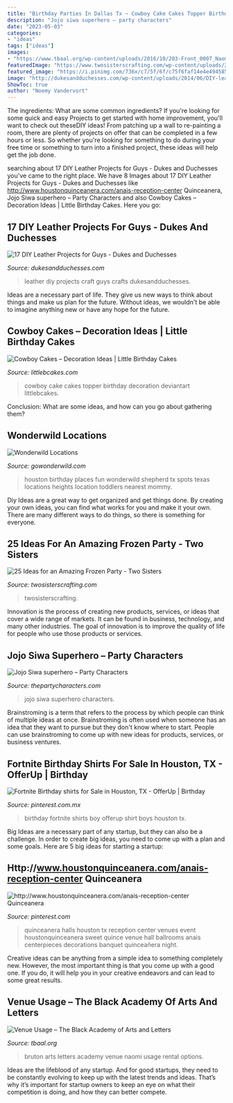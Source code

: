 ```yaml
---
title: "Birthday Parties In Dallas Tx ~ Cowboy Cake Cakes Topper Birthday Decoration Deviantart Littlebcakes"
description: "Jojo siwa superhero – party characters"
date: "2023-05-03"
categories:
- "ideas"
tags: ["ideas"]
images:
- "https://www.tbaal.org/wp-content/uploads/2016/10/203-Front_0007_Naomi_Bruton_MainStage_leftside.jpg"
featuredImage: "https://www.twosisterscrafting.com/wp-content/uploads/2014/09/25-ideas-for-an-amazing-frozen-party.jpg"
featured_image: "https://i.pinimg.com/736x/c7/5f/6f/c75f6faf14e4e4945854d8cc20738adb--quinceanera-centerpieces-quinceanera-ideas.jpg"
image: "http://dukesandduchesses.com/wp-content/uploads/2014/06/DIY-leather-crafts-for-guys.jpg"
ShowToc: true
author: "Noemy Vandervort"
---
```



The ingredients: What are some common ingredients?
If you're looking for some quick and easy Projects to get started with home improvement, you'll want to check out theseDIY ideas! From patching up a wall to re-painting a room, there are plenty of projects on offer that can be completed in a few hours or less. So whether you're looking for something to do during your free time or something to turn into a finished project, these ideas will help get the job done.

	

		
searching about 17 DIY Leather Projects for Guys - Dukes and Duchesses you've came to the right place. We have 8 Images about 17 DIY Leather Projects for Guys - Dukes and Duchesses like http://www.houstonquinceanera.com/anais-reception-center Quinceanera, Jojo Siwa superhero – Party Characters and also Cowboy Cakes – Decoration Ideas | Little Birthday Cakes. Here you go:
		
    
## 17 DIY Leather Projects For Guys - Dukes And Duchesses

<img loading=lazy src="http://dukesandduchesses.com/wp-content/uploads/2014/06/DIY-leather-crafts-for-guys.jpg" onerror="this.onerror=null;this.src='https://tse2.mm.bing.net/th?id=OIP.c0zsAuZmwP54zXc8vzIyxgHaE8&amp;pid=15.1';" alt="17 DIY Leather Projects for Guys - Dukes and Duchesses">

_Source: dukesandduchesses.com_

>leather diy projects craft guys crafts dukesandduchesses. 

	

Ideas are a necessary part of life. They give us new ways to think about things and make us plan for the future. Without ideas, we wouldn't be able to imagine anything new or have any hope for the future.

    
## Cowboy Cakes – Decoration Ideas | Little Birthday Cakes

<img loading=lazy src="http://www.littlebcakes.com/wp-content/uploads/2014/02/Cowboy-Cake-Ideas.jpg" onerror="this.onerror=null;this.src='https://tse2.mm.bing.net/th?id=OIP.SwowEiBcfxsJ414qzpoUcQHaJ4&amp;pid=15.1';" alt="Cowboy Cakes – Decoration Ideas | Little Birthday Cakes">

_Source: littlebcakes.com_

>cowboy cake cakes topper birthday decoration deviantart littlebcakes. 

	

Conclusion: What are some ideas, and how can you go about gathering them?
 

    
## Wonderwild Locations

<img loading=lazy src="http://gowonderwild.com/wp-content/gallery/height-location/IMG_6341.JPG" onerror="this.onerror=null;this.src='https://tse3.mm.bing.net/th?id=OIP.D8tZ9BO4r8oqL2owva0WQAHaFj&amp;pid=15.1';" alt="Wonderwild Locations">

_Source: gowonderwild.com_

>houston birthday places fun wonderwild shepherd tx spots texas locations heights location toddlers nearest mommy. 

	

Diy Ideas are a great way to get organized and get things done. By creating your own ideas, you can find what works for you and make it your own. There are many different ways to do things, so there is something for everyone.

    
## 25 Ideas For An Amazing Frozen Party - Two Sisters

<img loading=lazy src="https://www.twosisterscrafting.com/wp-content/uploads/2014/09/25-ideas-for-an-amazing-frozen-party.jpg" onerror="this.onerror=null;this.src='https://tse4.mm.bing.net/th?id=OIP.rkKqjrq1sa8fBltVKOBAnAHaQV&amp;pid=15.1';" alt="25 Ideas for an Amazing Frozen Party - Two Sisters">

_Source: twosisterscrafting.com_

>twosisterscrafting. 

	

Innovation is the process of creating new products, services, or ideas that cover a wide range of markets. It can be found in business, technology, and many other industries. The goal of innovation is to improve the quality of life for people who use those products or services.

    
## Jojo Siwa Superhero – Party Characters

<img loading=lazy src="https://thepartycharacters.com/wp-content/uploads/2019/09/Jojo-Siwa-superhero.jpeg" onerror="this.onerror=null;this.src='https://tse4.mm.bing.net/th?id=OIP.aRCc7AFyLE0xy1kio4s9OgHaJ3&amp;pid=15.1';" alt="Jojo Siwa superhero – Party Characters">

_Source: thepartycharacters.com_

>jojo siwa superhero characters. 

	

Brainstroming is a term that refers to the process by which people can think of multiple ideas at once. Brainstroming is often used when someone has an idea that they want to pursue but they don't know where to start. People can use brainstroming to come up with new ideas for products, services, or business ventures.

    
## Fortnite Birthday Shirts For Sale In Houston, TX - OfferUp | Birthday

<img loading=lazy src="https://i.pinimg.com/736x/66/e4/58/66e458619f9630609ad7bf189ba32c09.jpg" onerror="this.onerror=null;this.src='https://tse3.mm.bing.net/th?id=OIP.Zu-jNejkPGbXibbA2FrNaAHaJ4&amp;pid=15.1';" alt="Fortnite Birthday shirts for Sale in Houston, TX - OfferUp | Birthday">

_Source: pinterest.com.mx_

>birthday fortnite shirts boy offerup shirt boys houston tx. 

	

Big Ideas are a necessary part of any startup, but they can also be a challenge. In order to create big ideas, you need to come up with a plan and some goals. Here are 5 big ideas for starting a startup: 

    
## Http://www.houstonquinceanera.com/anais-reception-center Quinceanera

<img loading=lazy src="https://i.pinimg.com/736x/c7/5f/6f/c75f6faf14e4e4945854d8cc20738adb--quinceanera-centerpieces-quinceanera-ideas.jpg" onerror="this.onerror=null;this.src='https://tse2.mm.bing.net/th?id=OIP.dajF6Abeuea0g_jK9r1bGgHaFj&amp;pid=15.1';" alt="http://www.houstonquinceanera.com/anais-reception-center Quinceanera">

_Source: pinterest.com_

>quinceanera halls houston tx reception center venues event houstonquinceanera sweet quince venue hall ballrooms anais centerpieces decorations banquet quinceañera night. 

	

Creative ideas can be anything from a simple idea to something completely new. However, the most important thing is that you come up with a good one. If you do, it will help you in your creative endeavors and can lead to some great results.

    
## Venue Usage – The Black Academy Of Arts And Letters

<img loading=lazy src="https://www.tbaal.org/wp-content/uploads/2016/10/203-Front_0007_Naomi_Bruton_MainStage_leftside.jpg" onerror="this.onerror=null;this.src='https://tse2.mm.bing.net/th?id=OIP.TxuBsUw2KZ-1ETGWK1MHLgHaE5&amp;pid=15.1';" alt="Venue Usage – The Black Academy of Arts and Letters">

_Source: tbaal.org_

>bruton arts letters academy venue naomi usage rental options. 

	

Ideas are the lifeblood of any startup. And for good startups, they need to be constantly evolving to keep up with the latest trends and ideas. That’s why it’s important for startup owners to keep an eye on what their competition is doing, and how they can better compete.

